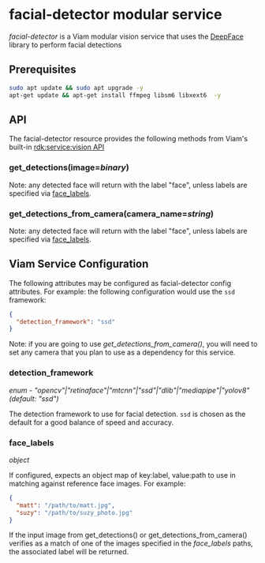 # facial-detector modular service

*facial-detector* is a Viam modular vision service that uses the [DeepFace](https://github.com/serengil/deepface) library to perform facial detections

## Prerequisites

``` bash
sudo apt update && sudo apt upgrade -y
apt-get update && apt-get install ffmpeg libsm6 libxext6  -y
```

## API

The facial-detector resource provides the following methods from Viam's built-in [rdk:service:vision API](https://python.viam.dev/autoapi/viam/services/vision/client/index.html)

### get_detections(image=*binary*)

Note: any detected face will return with the label "face", unless labels are specified via [face_labels](#face_labels).

### get_detections_from_camera(camera_name=*string*)

Note: any detected face will return with the label "face", unless labels are specified via [face_labels](#face_labels).

## Viam Service Configuration

The following attributes may be configured as facial-detector config attributes.
For example: the following configuration would use the `ssd` framework:

``` json
{
  "detection_framework": "ssd"
}
```

Note: if you are going to use *get_detections_from_camera()*, you will need to set any camera that you plan to use as a dependency for this service.

### detection_framework

*enum - "opencv"|"retinaface"|"mtcnn"|"ssd"|"dlib"|"mediapipe"|"yolov8" (default: "ssd")*

The detection framework to use for facial detection.  `ssd` is chosen as the default for a good balance of speed and accuracy.

### face_labels

*object*

If configured, expects an object map of key:label, value:path to use in matching against reference face images.
For example:

``` json
{
  "matt": "/path/to/matt.jpg",
  "suzy": "/path/to/suzy_photo.jpg"
}
```

If the input image from get_detections() or get_detections_from_camera() verifies as a match of one of the images specified in the *face_labels* paths, the associated label will be returned.
